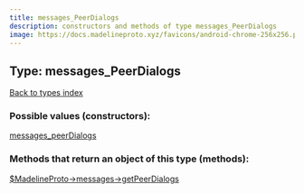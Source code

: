 ```yaml
---
title: messages_PeerDialogs
description: constructors and methods of type messages_PeerDialogs
image: https://docs.madelineproto.xyz/favicons/android-chrome-256x256.png
---
```

## Type: messages\_PeerDialogs  
[Back to types index](index.md)



### Possible values (constructors):

[messages\_peerDialogs](../constructors/messages_peerDialogs.md)  



### Methods that return an object of this type (methods):

[$MadelineProto->messages->getPeerDialogs](../methods/messages_getPeerDialogs.md)  



